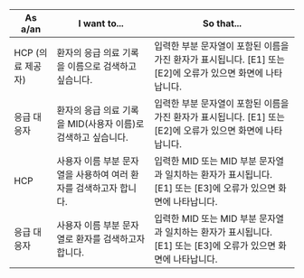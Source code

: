 | As a/an        | I want to... | So that...                  |
| ------------- | ----------------- | ----------------------- |
| HCP (의료 제공자) | 환자의 응급 의료 기록을 이름으로 검색하고 싶습니다. |  입력한 부분 문자열이 포함된 이름을 가진 환자가 표시됩니다. [E1] 또는 [E2]에 오류가 있으면 화면에 나타납니다.|
| 응급 대응자 | 환자의 응급 의료 기록을 MID(사용자 이름)로 검색하고 싶습니다. |  입력한 부분 문자열이 포함된 이름을 가진 환자가 표시됩니다. [E1] 또는 [E2]에 오류가 있으면 화면에 나타납니다.|
| HCP | 사용자 이름 부분 문자열을 사용하여 여러 환자를 검색하고자 합니다. | 입력한 MID 또는 MID 부분 문자열과 일치하는 환자가 표시됩니다. [E1] 또는 [E3]에 오류가 있으면 화면에 나타납니다.|
| 응급 대응자 | 사용자 이름 부분 문자열로 환자를 검색하고자 합니다. | 입력한 MID 또는 MID 부분 문자열과 일치하는 환자가 표시됩니다. [E1] 또는 [E3]에 오류가 있으면 화면에 나타납니다.|
